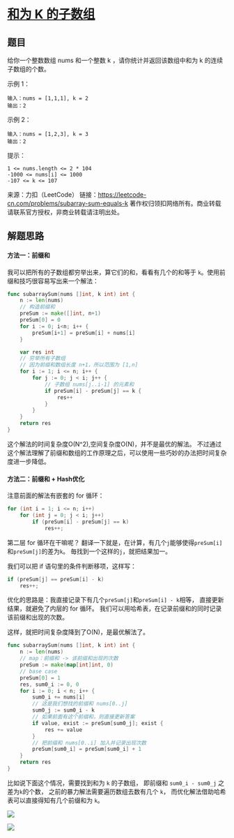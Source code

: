 # [和为 K 的子数组](https://leetcode-cn.com/problems/subarray-sum-equals-k/)



## 题目

给你一个整数数组 nums 和一个整数 k ，请你统计并返回该数组中和为 k 的连续子数组的个数。 

示例 1：
```
输入：nums = [1,1,1], k = 2
输出：2
```

示例 2：
```
输入：nums = [1,2,3], k = 3
输出：2
```

提示：
```
1 <= nums.length <= 2 * 104
-1000 <= nums[i] <= 1000
-107 <= k <= 107
```
来源：力扣（LeetCode）
链接：https://leetcode-cn.com/problems/subarray-sum-equals-k
著作权归领扣网络所有。商业转载请联系官方授权，非商业转载请注明出处。


## 解题思路

#### 方法一：前缀和

我可以把所有的子数组都穷举出来，算它们的和，看看有几个的和等于 `k`。使用前缀和技巧很容易写出来一个解法：

```go
func subarraySum(nums []int, k int) int {
    n := len(nums)
	// 构造前缀和
    preSum := make([]int, n+1)
    preSum[0] = 0
    for i := 0; i<n; i++ {
        preSum[i+1] = preSum[i] + nums[i]
    }

    var res int
	// 穷举所有子数组
	// 因为前缀和数组长度 n+1，所以范围为 [1,n]
    for i := 1; i <= n; i++ {
        for j := 0; j < i; j++ {
			// 子数组 nums[j..i-1] 的元素和
            if preSum[i] - preSum[j] == k {
                res++
            }
        }
    }
    return res
}
```
这个解法的时间复杂度O(N^2),空间复杂度O(N)，并不是最优的解法。
不过通过这个解法理解了前缀和数组的工作原理之后，可以使用一些巧妙的办法把时间复杂度进一步降低。

#### 方法二：前缀和 + Hash优化

注意前面的解法有嵌套的 for 循环：
```go
for (int i = 1; i <= n; i++)
    for (int j = 0; j < i; j++)
        if (preSum[i] - preSum[j] == k)
            res++;
```
第二层 for 循环在干嘛呢？
翻译一下就是，在计算，有几个`j`能够使得`preSum[i]`和`preSum[j]`的差为`k`。
毎找到一个这样的`j`，就把结果加一。

我们可以把 if 语句里的条件判断移项，这样写：
```go
if (preSum[j] == preSum[i] - k)
    res++;
```

优化的思路是：我直接记录下有几个`preSum[j]`和`preSum[i] - k`相等，
直接更新结果，就避免了内层的 for 循环。
我们可以用哈希表，在记录前缀和的同时记录该前缀和出现的次数。

这样，就把时间复杂度降到了O(N)，是最优解法了。

```go
func subarraySum(nums []int, k int) int {
	n := len(nums)
	// map：前缀和 -> 该前缀和出现的次数
	preSum := make(map[int]int, 0)
	// base case
	preSum[0] = 1
	res, sum0_i := 0, 0
	for i := 0; i < n; i++ {
		sum0_i += nums[i]
		// 这是我们想找的前缀和 nums[0..j]
		sum0_j := sum0_i - k
		// 如果前面有这个前缀和，则直接更新答案
		if value, exist := preSum[sum0_j]; exist {
			res += value
		}
		// 把前缀和 nums[0..i] 加入并记录出现次数
		preSum[sum0_i] = preSum[sum0_i] + 1
	}
	return res
}
```

比如说下面这个情况，需要找到和为 `k` 的子数组，
即前缀和 `sum0_i - sum0_j`  之差为`k`的个数，
之前的暴力解法需要遍历数组去数有几个 `k`，
而优化解法借助哈希表可以直接得知有几个前缀和为 `k`。


![](https://pic.leetcode-cn.com/1641548020-zFXJXr-0560_01.png)


![](http://wesub.ifree258.top/bottomPic.png)